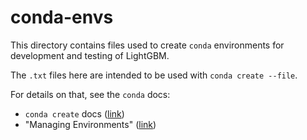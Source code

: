 # conda-envs

This directory contains files used to create `conda` environments for development
and testing of LightGBM.

The `.txt` files here are intended to be used with `conda create --file`.

For details on that, see the `conda` docs:

* `conda create` docs ([link](https://conda.io/projects/conda/en/latest/commands/create.html))
* "Managing Environments" ([link](https://conda.io/projects/conda/en/latest/user-guide/tasks/manage-environments.html))
